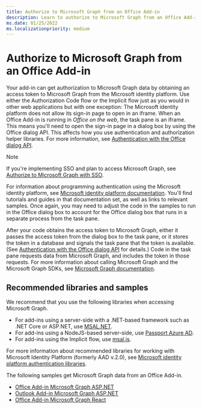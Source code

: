 ```yaml
---
title: Authorize to Microsoft Graph from an Office Add-in
description: Learn to authorize to Microsoft Graph from an Office Add-in.
ms.date: 01/25/2022
ms.localizationpriority: medium
---
```


# Authorize to Microsoft Graph from an Office Add-in

Your add-in can get authorization to Microsoft Graph data by obtaining an access token to Microsoft Graph from the Microsoft identity platform. Use either the Authorization Code flow or the Implicit flow just as you would in other web applications but with one exception: The Microsoft identity platform does not allow its sign-in page to open in an iframe. When an Office Add-in is running in *Office on the web*, the task pane is an iframe. This means you'll need to open the sign-in page in a dialog box by using the Office dialog API. This affects how you use authentication and authorization helper libraries. For more information, see [Authentication with the Office dialog API](auth-with-office-dialog-api.md).

> [!NOTE]
> If you're implementing SSO and plan to access Microsoft Graph, see [Authorize to Microsoft Graph with SSO](authorize-to-microsoft-graph.md).

For information about programming authentication using the Microsoft identity platform, see [Microsoft identity platform documentation](/azure/active-directory/develop). You'll find tutorials and guides in that documentation set, as well as links to relevant samples. Once again, you may need to adjust the code in the samples to run in the Office dialog box to account for the Office dialog box that runs in a separate process from the task pane.

After your code obtains the access token to Microsoft Graph, either it passes the access token from the dialog box to the task pane, or it stores the token in a database and signals the task pane that the token is available. (See [Authentication with the Office dialog API](auth-with-office-dialog-api.md) for details.) Code in the task pane requests data from Microsoft Graph, and includes the token in those requests. For more information about calling Microsoft Graph and the Microsoft Graph SDKs, see [Microsoft Graph documentation](/graph/).

## Recommended libraries and samples

We recommend that you use the following libraries when accessing Microsoft Graph.

- For add-ins using a server-side with a .NET-based framework such as .NET Core or ASP.NET, use [MSAL.NET](https://github.com/AzureAD/microsoft-authentication-library-for-dotnet/wiki#conceptual-documentation).
- For add-ins using a NodeJS-based server-side, use [Passport Azure AD](https://github.com/AzureAD/passport-azure-ad).
- For add-ins using the Implicit flow, use [msal.js](https://github.com/AzureAD/microsoft-authentication-library-for-js/wiki).

For more information about recommended libraries for working with Microsoft Identity Platform (formerly AAD v.2.0), see [Microsoft identity platform authentication libraries](/azure/active-directory/develop/reference-v2-libraries).

The following samples get Microsoft Graph data from an Office Add-in.

- [Office Add-in Microsoft Graph ASP.NET](https://github.com/OfficeDev/Office-Add-in-samples/tree/main/Samples/auth/Office-Add-in-Microsoft-Graph-ASPNET)
- [Outlook Add-in Microsoft Graph ASP.NET](https://github.com/OfficeDev/Office-Add-in-samples/tree/main/Samples/auth/Outlook-Add-in-Microsoft-Graph-ASPNET)
- [Office Add-in Microsoft Graph React](https://github.com/OfficeDev/Office-Add-in-samples/tree/main/Samples/auth/Office-Add-in-Microsoft-Graph-React)
